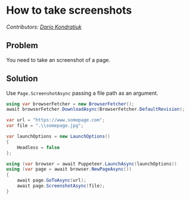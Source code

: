 # How to take screenshots
_Contributors: [Darío Kondratiuk](https://www.hardkoded.com)_

## Problem

You need to take an screenshot of a page.

## Solution

Use `Page.ScreenshotAsync` passing a file path as an argument.

```cs
using var browserFetcher = new BrowserFetcher();
await browserFetcher.DownloadAsync(BrowserFetcher.DefaultRevision);

var url = "https://www.somepage.com";
var file = ".\\somepage.jpg";

var launchOptions = new LaunchOptions()
{
    Headless = false
};

using (var browser = await Puppeteer.LaunchAsync(launchOptions))
using (var page = await browser.NewPageAsync())
{
    await page.GoToAsync(url);
    await page.ScreenshotAsync(file);
}
```
